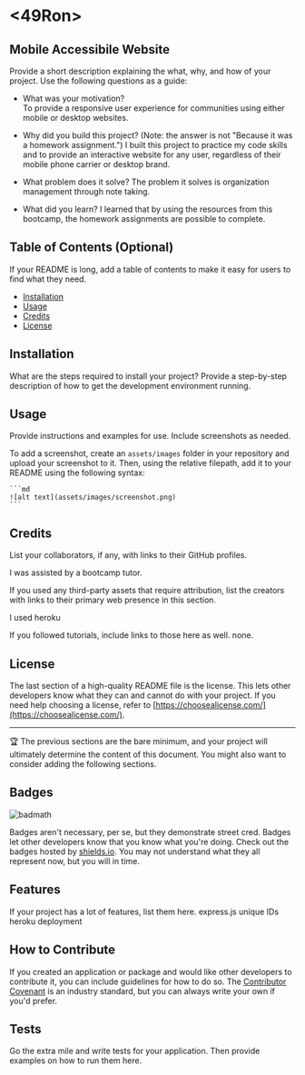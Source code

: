 # <49Ron>

## Mobile Accessibile Website

Provide a short description explaining the what, why, and how of your project. Use the following questions as a guide:

- What was your motivation?  
To provide a responsive user experience for communities using either mobile or desktop websites.
- Why did you build this project? (Note: the answer is not "Because it was a homework assignment.")
I built this project to practice my code skills and to provide an interactive website for any user, regardless of their mobile phone carrier or desktop brand. 
- What problem does it solve?
The problem it solves is organization management through note taking.

- What did you learn?
I learned that by using the resources from this bootcamp, the homework assignments are possible to complete.



## Table of Contents (Optional)

If your README is long, add a table of contents to make it easy for users to find what they need.

- [Installation](#installation)
- [Usage](#usage)
- [Credits](#credits)
- [License](#license)

## Installation

What are the steps required to install your project? Provide a step-by-step description of how to get the development environment running.

## Usage

Provide instructions and examples for use. Include screenshots as needed.

To add a screenshot, create an `assets/images` folder in your repository and upload your screenshot to it. Then, using the relative filepath, add it to your README using the following syntax:

    ```md
    ![alt text](assets/images/screenshot.png)
    ```

## Credits

List your collaborators, if any, with links to their GitHub profiles.

I was assisted by a bootcamp tutor. 

If you used any third-party assets that require attribution, list the creators with links to their primary web presence in this section.

I used heroku

If you followed tutorials, include links to those here as well.
none.

## License

The last section of a high-quality README file is the license. This lets other developers know what they can and cannot do with your project. If you need help choosing a license, refer to [https://choosealicense.com/](https://choosealicense.com/).

---

🏆 The previous sections are the bare minimum, and your project will ultimately determine the content of this document. You might also want to consider adding the following sections.

## Badges

![badmath](https://img.shields.io/github/languages/top/lernantino/badmath)

Badges aren't necessary, per se, but they demonstrate street cred. Badges let other developers know that you know what you're doing. Check out the badges hosted by [shields.io](https://shields.io/). You may not understand what they all represent now, but you will in time.

## Features

If your project has a lot of features, list them here.
express.js
unique IDs
heroku deployment

## How to Contribute

If you created an application or package and would like other developers to contribute it, you can include guidelines for how to do so. The [Contributor Covenant](https://www.contributor-covenant.org/) is an industry standard, but you can always write your own if you'd prefer.

## Tests

Go the extra mile and write tests for your application. Then provide examples on how to run them here.
